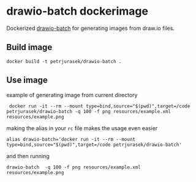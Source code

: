 # drawio-batch dockerimage

Dockerized [drawio-batch](https://github.com/languitar/drawio-batch) for generating images from draw.io files.

## Build image

```
docker build -t petrjurasek/drawio-batch .
```

## Use image

example of generating image from current directory

```
 docker run -it --rm --mount type=bind,source="$(pwd)",target=/code petrjurasek/drawio-batch -q 100 -f png resources/example.xml resources/example.png
```

making the alias in your ```rc``` file makes the usage even easier

```
alias drawio-batch='docker run -it --rm --mount type=bind,source="$(pwd)",target=/code petrjurasek/drawio-batch'
```

and then running

```
drawio-batch  -q 100 -f png resources/example.xml resources/example.png
```
